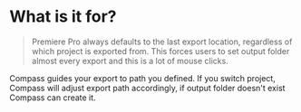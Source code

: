# What is it for?

> Premiere Pro always defaults to the last export location, regardless of which project is exported from. This forces users to set output folder almost every export and this is a lot of mouse clicks.

Compass guides your export to path you defined. If you switch project, Compass will adjust export path accordingly, if output folder doesn't exist Compass can create it.

